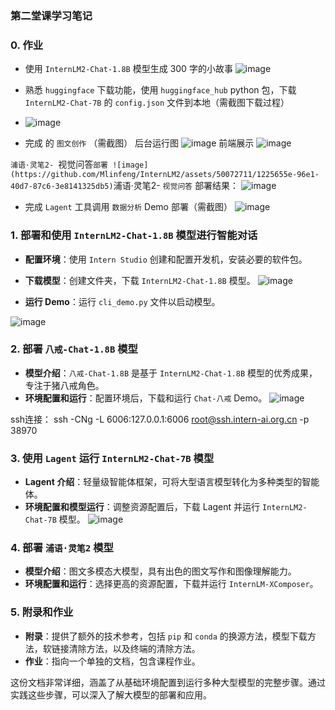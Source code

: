 ### 第二堂课学习笔记

### 0. 作业
- 使用 `InternLM2-Chat-1.8B` 模型生成 300 字的小故事
![image](https://github.com/Mlinfeng/InternLM2/assets/50072711/2be82762-64b9-4e30-bb2c-95b454d49f52)
- 熟悉 `huggingface` 下载功能，使用 `huggingface_hub` python 包，下载 `InternLM2-Chat-7B` 的 `config.json` 文件到本地（需截图下载过程）
- ![image](https://github.com/Mlinfeng/InternLM2/assets/50072711/3e1faa79-048a-4252-a9f5-f9044b61ac96)


- 完成 的 `图文创作` （需截图）
  后台运行图
![image](https://github.com/Mlinfeng/InternLM2/assets/50072711/5f3cc9c2-0f87-4c60-ac59-7b4d974f27e0)
前端展示
![image](https://github.com/Mlinfeng/InternLM2/assets/50072711/f97053a0-b689-4f5c-b0ed-a4a15f02fba5)

`浦语·灵笔2- `视觉问答` 部署
![image](https://github.com/Mlinfeng/InternLM2/assets/50072711/1225655e-96e1-40d7-87c6-3e8141325db5)
`浦语·灵笔2- `视觉问答` 部署结果：
![image](https://github.com/Mlinfeng/InternLM2/assets/50072711/ebbb2be6-a9d0-46fe-8530-8e800adc9452)
- 完成 `Lagent` 工具调用 `数据分析` Demo 部署（需截图）
![image](https://github.com/Mlinfeng/InternLM2/assets/50072711/bd47aa8d-83c5-410f-aba8-ecbf1f0c6c80)


### 1. 部署和使用 `InternLM2-Chat-1.8B` 模型进行智能对话
- **配置环境**：使用 `Intern Studio` 创建和配置开发机，安装必要的软件包。
- **下载模型**：创建文件夹，下载 `InternLM2-Chat-1.8B` 模型。
![image](https://github.com/Mlinfeng/InternLM2/assets/50072711/a6c48e0b-9027-424a-bdb7-cb7eb48c9ffb)

- **运行 Demo**：运行 `cli_demo.py` 文件以启动模型。

![image](https://github.com/Mlinfeng/InternLM2/assets/50072711/2be82762-64b9-4e30-bb2c-95b454d49f52)


### 2. 部署 `八戒-Chat-1.8B` 模型
- **模型介绍**：`八戒-Chat-1.8B` 是基于 `InternLM2-Chat-1.8B` 模型的优秀成果，专注于猪八戒角色。
- **环境配置和运行**：配置环境后，下载和运行 `Chat-八戒` Demo。
![image](https://github.com/Mlinfeng/InternLM2/assets/50072711/6c35b1fc-92d2-4f94-9d8e-b471e1eb1807)

ssh连接：
ssh -CNg -L 6006:127.0.0.1:6006 root@ssh.intern-ai.org.cn -p 38970
### 3. 使用 `Lagent` 运行 `InternLM2-Chat-7B` 模型
- **Lagent 介绍**：轻量级智能体框架，可将大型语言模型转化为多种类型的智能体。
- **环境配置和模型运行**：调整资源配置后，下载 Lagent 并运行 `InternLM2-Chat-7B` 模型。
![image](https://github.com/Mlinfeng/InternLM2/assets/50072711/bd47aa8d-83c5-410f-aba8-ecbf1f0c6c80)

### 4. 部署 `浦语·灵笔2` 模型
- **模型介绍**：图文多模态大模型，具有出色的图文写作和图像理解能力。
- **环境配置和运行**：选择更高的资源配置，下载并运行 `InternLM-XComposer`。

### 5. 附录和作业
- **附录**：提供了额外的技术参考，包括 `pip` 和 `conda` 的换源方法，模型下载方法，软链接清除方法，以及终端的清除方法。
- **作业**：指向一个单独的文档，包含课程作业。

这份文档非常详细，涵盖了从基础环境配置到运行多种大型模型的完整步骤。通过实践这些步骤，可以深入了解大模型的部署和应用。
